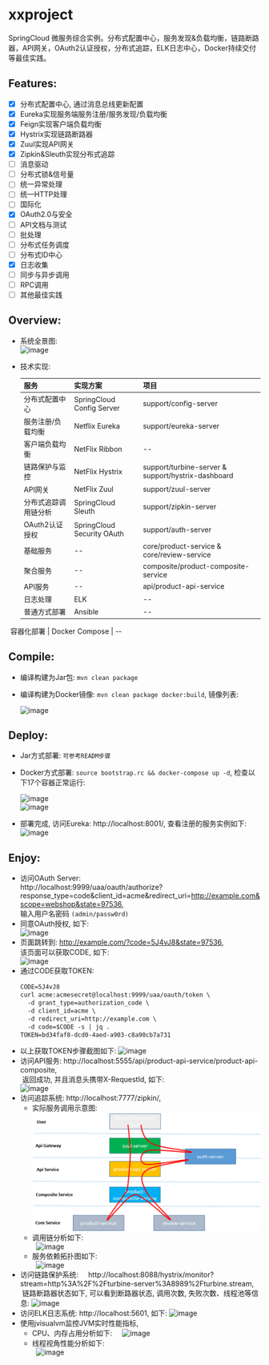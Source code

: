 # xxproject
SpringCloud 微服务综合实例。分布式配置中心，服务发现&负载均衡，链路断路器，API网关，OAuth2认证授权，分布式追踪，ELK日志中心，Docker持续交付等最佳实践。

## Features:    
- [x] 分布式配置中心, 通过消息总线更新配置
- [x] Eureka实现服务端服务注册/服务发现/负载均衡
- [x] Feign实现客户端负载均衡
- [x] Hystrix实现链路断路器
- [x] Zuul实现API网关
- [x] Zipkin&Sleuth实现分布式追踪
- [ ] 消息驱动
- [ ] 分布式锁&信号量
- [ ] 统一异常处理
- [ ] 统一HTTP处理
- [ ] 国际化
- [x] OAuth2.0与安全
- [ ] API文档与测试
- [ ] 批处理
- [ ] 分布式任务调度
- [ ] 分布式ID中心
- [x] 日志收集
- [ ] 同步与异步调用
- [ ] RPC调用
- [ ] 其他最佳实践

## Overview:    
- 系统全景图:    
  ![image](screenshots/microservices-operations-reference-model.png)    
  
- 技术实现:    

  | 服务 | 实现方案 | 项目 |   
  | ------------------- | ------------------- | ------------------- |      
  分布式配置中心 | SpringCloud Config Server | support/config-server     
  服务注册/负载均衡 | Netflix Eureka | support/eureka-server     
  客户端负载均衡 | NetFlix Ribbon | --      
  链路保护与监控 | NetFlix Hystrix | support/turbine-server & support/hystrix-dashboard           
  API网关 | NetFlix Zuul | support/zuul-server               
  分布式追踪调用链分析 | SpringCloud Sleuth | support/zipkin-server           
  OAuth2认证授权 | SpringCloud Security OAuth | support/auth-server       
  基础服务 | -- | core/product-service & core/review-service         
  聚合服务 | -- | composite/product-composite-service          
  API服务 | -- | api/product-api-service         
  日志处理 | ELK | --               
  普通方式部署 | Ansible | --     
  容器化部署 | Docker Compose | --          
                  
                     
## Compile:
- 编译构建为Jar包: `mvn clean package`    
- 编译构建为Docker镜像: `mvn clean package docker:build`,  镜像列表:    

  ![image](screenshots/docker_images.png)
  
## Deploy:
- Jar方式部署: `可参考READM步骤`    
- Docker方式部署: `source bootstrap.rc && docker-compose up -d`, 检查以下17个容器正常运行:        

  ![image](screenshots/deploy_docker.png)    
  ![image](screenshots/compose.png)     
- 部署完成, 访问Eureka: http://localhost:8001/, 查看注册的服务实例如下:  
  ![image](screenshots/eureka.png) 
  
## Enjoy:
- 访问OAuth Server:     
  http://localhost:9999/uaa/oauth/authorize?response_type=code&client_id=acme&redirect_uri=http://example.com&scope=webshop&state=97536,     
  输入用户名密码 `(admin/passw0rd)`     
- 同意OAuth授权, 如下:    
  ![image](screenshots/approval.png) 
- 页面跳转到: http://example.com/?code=5J4vJ8&state=97536,     
  该页面可以获取CODE, 如下:    
  ![image](screenshots/auth.png) 
- 通过CODE获取TOKEN: 
  ```
  CODE=5J4vJ8
  curl acme:acmesecret@localhost:9999/uaa/oauth/token \
	-d grant_type=authorization_code \
	-d client_id=acme \
	-d redirect_uri=http://example.com \
	-d code=$CODE -s | jq .
  TOKEN=bd34faf8-dcd0-4aed-a903-c8a90cb7a731
  ```
- 以上获取TOKEN步骤截图如下:
  ![image](screenshots/token.png)   
- 访问API服务: http://localhost:5555/api/product-api-service/product-api-composite,     
  返回成功, 并且消息头携带X-RequestId, 如下:   
  ![image](screenshots/api.png) 
- 访问追踪系统: http://localhost:7777/zipkin/,       
  - 实际服务调用示意图:         
    ![image](screenshots/call-graph.png)      
  - 调用链分析如下:   
    ![image](screenshots/trace.png) 
  - 服务依赖拓扑图如下:   
    ![image](screenshots/dependency.png) 
- 访问链路保护系统:     
  http://localhost:8088/hystrix/monitor?stream=http%3A%2F%2Fturbine-server%3A8989%2Fturbine.stream,     
  链路断路器状态如下, 可以看到断路器状态, 调用次数, 失败次数、线程池等信息: 
  ![image](screenshots/hystrix.png) 
- 访问ELK日志系统: http://localhost:5601, 如下: 
  ![image](screenshots/elk.png) 
- 使用jvisualvm监控JVM实时性能指标,         
  - CPU、内存占用分析如下:    
    ![image](screenshots/jvisualvm.png)         
  - 线程视角性能分析如下:      
    ![image](screenshots/threads.png)     
  
